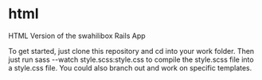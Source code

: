 # html
HTML Version of the swahilibox Rails App

To get started, just clone this repository and cd into your work folder. Then just run sass --watch style.scss:style.css to
compile the style.scss file into a style.css file. You could also branch out and work on specific templates. 
